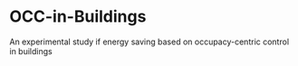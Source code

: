 # OCC-in-Buildings
An experimental study if energy saving based on occupacy-centric control in buildings
